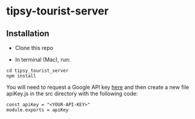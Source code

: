 # tipsy-tourist-server

## Installation

 - Clone this repo

 - In terminal (Mac), run:

```
cd tipsy_tourist_server
npm install
```
You will need to request a Google API key [here](https://cloud.google.com/) and then create a new file apiKey.js in the src directory with the following code:

```
const apiKey = "<YOUR-API-KEY>"
module.exports = apiKey
```
